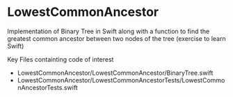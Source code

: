 # LowestCommonAncestor
Implementation of Binary Tree in Swift along with a function to find the greatest common ancestor between two nodes of the tree (exercise to learn Swift)

Key Files containting code of interest
- LowestCommonAncestor/LowestCommonAncestor/BinaryTree.swift
- LowestCommonAncestor/LowestCommonAncestorTests/LowestCommonAncestorTests.swift

